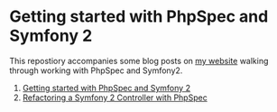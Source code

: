 # Getting started with PhpSpec and Symfony 2

This repostiory accompanies some blog posts on [my website][1] walking through 
working with PhpSpec and Symfony2.

1. [Getting started with PhpSpec and Symfony 2][2]
2. [Refactoring a Symfony 2 Controller with PhpSpec][3]

[1]: http://peterjmit.com
[2]: http://peterjmit.com/blog/getting-started-with-phpspec-and-symfony-2.html
[3]: http://peterjmit.com/blog/refactoring-a-symfony-2-controller-with-phpspec.html
